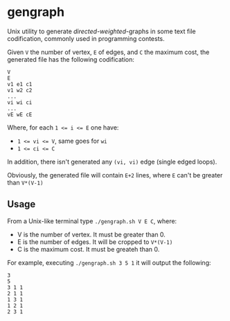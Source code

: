 # gengraph
Unix utility to generate *directed-weighted*-graphs in some text file codification, commonly used in programming contests.

Given `V` the number of vertex, `E` of edges, and `C` the maximum cost, the generated file has the following codification:

```
V
E
v1 e1 c1
v1 w2 c2
...
vi wi ci
...
vE wE cE
```

Where, for each `1 <= i <= E` one have:
* `1 <= vi <= V`, same goes for `wi`
* `1 <= ci <= C`

In addition, there isn't generated any `(vi, vi)` edge (single edged loops).

Obviously, the generated file will contain `E+2` lines, where `E` can't be greater than `V*(V-1)`

## Usage
From a Unix-like terminal type `./gengraph.sh V E C`, where:
* V is the number of vertex. It must be greater than 0.
* E is the number of edges. It will be cropped to `V*(V-1)`
* C is the maximum cost. It must be greateh than 0. 

For example, executing `./gengraph.sh 3 5 1` it will output the following:

```
3
5
3 1 1
2 1 1
1 3 1
1 2 1
2 3 1
```

